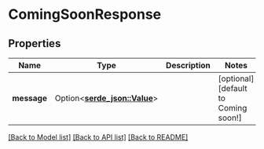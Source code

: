 # ComingSoonResponse

## Properties

Name | Type | Description | Notes
------------ | ------------- | ------------- | -------------
**message** | Option<[**serde_json::Value**](.md)> |  | [optional][default to Coming soon!]

[[Back to Model list]](../README.md#documentation-for-models) [[Back to API list]](../README.md#documentation-for-api-endpoints) [[Back to README]](../README.md)


